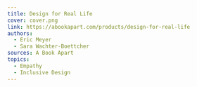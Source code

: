 ```yaml
---
title: Design for Real Life
cover: cover.png
link: https://abookapart.com/products/design-for-real-life
authors:
  - Eric Meyer
  - Sara Wachter-Boettcher
sources: A Book Apart
topics:
  - Empathy
  - Inclusive Design
---
```

